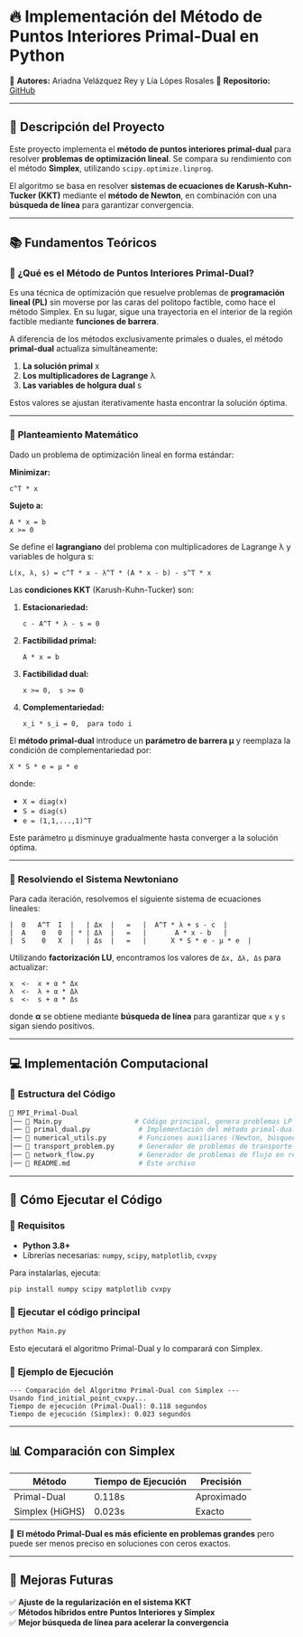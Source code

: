 # 🔥 Implementación del Método de Puntos Interiores Primal-Dual en Python  

📌 **Autores:** Ariadna Velázquez Rey y Lía Lópes Rosales
📌 **Repositorio:** [GitHub](https://github.com/AriadnaVelazquez744/MPI_Primal-Dual.git)  

---

## 📖 **Descripción del Proyecto**  
Este proyecto implementa el **método de puntos interiores primal-dual** para resolver **problemas de optimización lineal**. Se compara su rendimiento con el método **Simplex**, utilizando `scipy.optimize.linprog`.  

El algoritmo se basa en resolver **sistemas de ecuaciones de Karush-Kuhn-Tucker (KKT)** mediante el **método de Newton**, en combinación con una **búsqueda de línea** para garantizar convergencia.

---

## 📚 **Fundamentos Teóricos**  

### 🔹 **¿Qué es el Método de Puntos Interiores Primal-Dual?**  
Es una técnica de optimización que resuelve problemas de **programación lineal (PL)** sin moverse por las caras del politopo factible, como hace el método Simplex. En su lugar, sigue una trayectoria en el interior de la región factible mediante **funciones de barrera**.  

A diferencia de los métodos exclusivamente primales o duales, el método **primal-dual** actualiza simultáneamente:
1. **La solución primal** x  
2. **Los multiplicadores de Lagrange** λ  
3. **Las variables de holgura dual** s  

Estos valores se ajustan iterativamente hasta encontrar la solución óptima.

---

### 🔹 **Planteamiento Matemático**  

Dado un problema de optimización lineal en forma estándar:  

**Minimizar:**  
```
c^T * x
```
**Sujeto a:**  
```
A * x = b
x >= 0
```

Se define el **lagrangiano** del problema con multiplicadores de Lagrange λ y variables de holgura s:  
```
L(x, λ, s) = c^T * x - λ^T * (A * x - b) - s^T * x
```
Las **condiciones KKT** (Karush-Kuhn-Tucker) son:  

1. **Estacionariedad:**  
   ```
   c - A^T * λ - s = 0
   ```
2. **Factibilidad primal:**  
   ```
   A * x = b
   ```
3. **Factibilidad dual:**  
   ```
   x >= 0,  s >= 0
   ```
4. **Complementariedad:**  
   ```
   x_i * s_i = 0,  para todo i
   ```

El **método primal-dual** introduce un **parámetro de barrera μ** y reemplaza la condición de complementariedad por:  
```
X * S * e = μ * e
```
donde:  
- `X = diag(x)`  
- `S = diag(s)`  
- `e = (1,1,...,1)^T`

Este parámetro μ disminuye gradualmente hasta converger a la solución óptima.

---

### 🔹 **Resolviendo el Sistema Newtoniano**  

Para cada iteración, resolvemos el siguiente sistema de ecuaciones lineales:  

```
|  0   A^T  I  |   | Δx  |   =   |  A^T * λ + s - c  |
|  A    0   0  | * | Δλ  |   =   |       A * x - b   |
|  S    0   X  |   | Δs  |   =   |      X * S * e - μ * e  |
```

Utilizando **factorización LU**, encontramos los valores de `Δx, Δλ, Δs` para actualizar:  
```
x  <-  x + α * Δx  
λ  <-  λ + α * Δλ  
s  <-  s + α * Δs  
```
donde **α** se obtiene mediante **búsqueda de línea** para garantizar que `x` y `s` sigan siendo positivos.

---

## 💻 **Implementación Computacional**  

### 🔹 **Estructura del Código**
```bash
📂 MPI_Primal-Dual
│── 📄 Main.py                  # Código principal, genera problemas LP y ejecuta el algoritmo
│── 📄 primal_dual.py            # Implementación del método primal-dual
│── 📄 numerical_utils.py        # Funciones auxiliares (Newton, búsqueda de línea, escalado)
│── 📄 transport_problem.py      # Generador de problemas de transporte
│── 📄 network_flow.py           # Generador de problemas de flujo en redes
│── 📄 README.md                 # Este archivo
```

---

## 🚀 **Cómo Ejecutar el Código**  

### 🔹 **Requisitos**  
- **Python 3.8+**  
- Librerías necesarias: `numpy`, `scipy`, `matplotlib`, `cvxpy`

Para instalarlas, ejecuta:
```bash
pip install numpy scipy matplotlib cvxpy
```

### 🔹 **Ejecutar el código principal**
```bash
python Main.py
```
Esto ejecutará el algoritmo Primal-Dual y lo comparará con Simplex.

### 🔹 **Ejemplo de Ejecución**
```
--- Comparación del Algoritmo Primal-Dual con Simplex ---
Usando find_initial_point_cvxpy...
Tiempo de ejecución (Primal-Dual): 0.118 segundos
Tiempo de ejecución (Simplex): 0.023 segundos
```

---

## 📊 **Comparación con Simplex**
| **Método**         | **Tiempo de Ejecución** | **Precisión**  |
|-------------------|-------------------|-------------|
| Primal-Dual      | 0.118s            | Aproximado |
| Simplex (HiGHS)  | 0.023s            | Exacto     |

📌 **El método Primal-Dual es más eficiente en problemas grandes** pero puede ser menos preciso en soluciones con ceros exactos.

---

## 🔧 **Mejoras Futuras**
✅ **Ajuste de la regularización en el sistema KKT**  
✅ **Métodos híbridos entre Puntos Interiores y Simplex**  
✅ **Mejor búsqueda de línea para acelerar la convergencia**  
